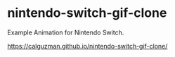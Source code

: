 # nintendo-switch-gif-clone
Example Animation for Nintendo Switch. 

https://calguzman.github.io/nintendo-switch-gif-clone/
